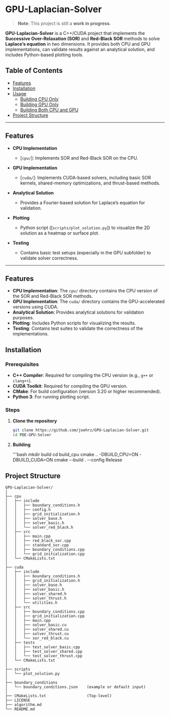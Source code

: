 # GPU-Laplacian-Solver
> **Note**: This project is still a **work in progress**. 

**GPU-Laplacian-Solver** is a C++/CUDA project that implements the **Successive Over-Relaxation (SOR)** and **Red-Black SOR** methods to solve **Laplace’s equation** in two dimensions. It provides both CPU and GPU implementations, can validate results against an analytical solution, and includes Python-based plotting tools.

## Table of Contents

- [Features](#features)
- [Installation](#installation)
- [Usage](#usage)
  - [Building CPU Only](#building-cpu-only)
  - [Building GPU Only](#building-gpu-only)
  - [Building Both CPU and GPU](#building-both-cpu-and-gpu)
- [Project Structure](#project-structure)

---

## Features

- **CPU Implementation**  
  - \[`cpu/`\]: Implements SOR and Red-Black SOR on the CPU.  

- **GPU Implementation**  
  - \[`cuda/`\]: Implements CUDA-based solvers, including basic SOR kernels, shared-memory optimizations, and thrust-based methods.

- **Analytical Solution**  
  - Provides a Fourier-based solution for Laplace’s equation for validation.

- **Plotting**  
  - Python script (\[`scripts/plot_solution.py`\]) to visualize the 2D solution as a heatmap or surface plot.

- **Testing**  
  - Contains basic test setups (especially in the GPU subfolder) to validate solver correctness.

---


## Features

- **CPU Implementation**: The `cpu/` directory contains the CPU version of the SOR and Red-Black SOR methods.
- **GPU Implementation**: The `cuda/` directory contains the GPU-accelerated versions using CUDA.
- **Analytical Solution**: Provides analytical solutions for validation purposes.
- **Plotting**: Includes Python scripts for visualizing the results.
- **Testing**: Contains test suites to validate the correctness of the implementations.

## Installation

### Prerequisites

- **C++ Compiler**: Required for compiling the CPU version (e.g., `g++` or `clang++`).
- **CUDA Toolkit**: Required for compiling the GPU version.
- **CMake**: For build configuration (version 3.20 or higher recommended).
- **Python 3**: For running plotting script.

### Steps

1. **Clone the repository**

   ```bash
   git clone https://github.com/joehrz/GPU-Laplacian-Solver.git
   cd PDE-GPU-Solver

2. **Building**

   '''bash
   mkdir build
   cd build_cpu
   cmake .. -DBUILD_CPU=ON -DBUILD_CUDA=ON
   cmake --build . --config Release



## Project Structure

```plaintext
GPU-Laplacian-Solver/
│
├── cpu
│   ├── include
│   │   ├── boundary_conditions.h
│   │   ├── config.h
│   │   ├── grid_initialization.h
│   │   ├── solver_base.h
│   │   ├── solver_basic.h
│   │   └── solver_red_black.h
│   ├── src
│   │   ├── main.cpp
│   │   ├── red_black_sor.cpp
│   │   ├── standard_sor.cpp
│   │   ├── boundary_conditions.cpp
│   │   └── grid_initialization.cpp
│   └── CMakeLists.txt
│
├── cuda
│   ├── include
│   │   ├── boundary_conditions.h
│   │   ├── grid_initialization.h
│   │   ├── solver_base.h
│   │   ├── solver_basic.h
│   │   ├── solver_shared.h
│   │   ├── solver_thrust.h
│   │   └── utilities.h
│   ├── src
│   │   ├── boundary_conditions.cpp
│   │   ├── grid_initialization.cpp
│   │   ├── main.cpp
│   │   ├── solver_basic.cu
│   │   ├── solver_shared.cu
│   │   ├── solver_thrust.cu
│   │   └── sor_red_black.cu
│   ├── tests
│   │   ├── test_solver_basic.cpp
│   │   ├── test_solver_shared.cpp
│   │   └── test_solver_thrust.cpp
│   └── CMakeLists.txt
│
├── scripts
│   └── plot_solution.py
│
├── boundary_conditions
│   └── boundary_conditions.json    (example or default input)
│
├── CMakeLists.txt                  (Top-level)
├── LICENSE
├── algorithm.md
└── README.md
